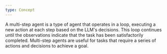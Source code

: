 ```yaml
---
type: Concept
---
```


A multi-step agent is a type of agent that operates in a loop, executing a new action at each step based on the LLM's decisions. This loop continues until the observations indicate that the task has been satisfactorily completed. Multi-step agents are useful for tasks that require a series of actions and decisions to achieve a goal.